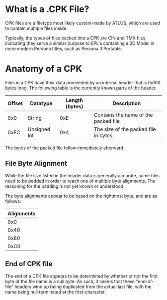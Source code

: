 # What is a .CPK File?
CPK files are a filetype most likely custom-made by ATLUS, which are used to contain multiple files inside.

Typically, the types of files packed into a CPK are CIN and TMX files, indicating they serve a similar purpose
to EPL's containing a 2D Model in more modern Persona titles, such as Persona 3 Portable.

# Anatomy of a CPK
Files in a CPK have their data preceeded by an internal header that is 0x100 bytes long. The following table is
the currently known parts of the header.

| Offset | Datatype | Length (bytes) | Description |
| ------ | -------- | -------------- | ----------- |
| 0x0    | String   | 0xE            | Contains the name of the packed file |
| 0xFC   | Unsigned Int | 0x4        | The size of the packed file in bytes |

The bytes of the packed file follow immediately afterward.
## File Byte Alignment
While the file size listed in the header data is generally accurate, some files need to be padded in order to reach
one of multiple byte alignments. The reasoning for the padding is not yet known or understood.

The byte alignments appear to be based on the rightmost byte, and are as follows:

| Alignments |
| ---------- |
| 0x0        |
| 0x40 |
| 0x80 |
| 0xC0 |

## End of CPK file
The end of a CPK file appears to be determined by whether or not the first byte of the file name is a null byte.
As such, it seems that these "end-of-file" headers wind up being duplicated from the actual last file, with the
name being null terminated at the first-character.
